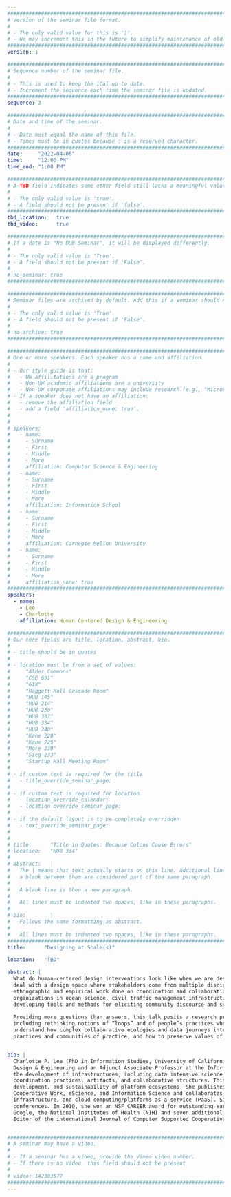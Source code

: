 ```yaml
---
################################################################################
# Version of the seminar file format.
#
# - The only valid value for this is '1'.
# - We may increment this in the future to simplify maintenance of old seminars.
################################################################################
version: 1

################################################################################
# Sequence number of the seminar file.
#
# - This is used to keep the iCal up to date.
# - Increment the sequence each time the seminar file is updated.
################################################################################
sequence: 3

################################################################################
# Date and time of the seminar.
#
# - Date must equal the name of this file.
# - Times must be in quotes because : is a reserved character.
################################################################################
date:     "2022-04-06"
time:     "12:00 PM"
time_end: "1:00 PM"

################################################################################
# A TBD field indicates some other field still lacks a meaningful value.
#
# - The only valid value is 'true'.
# - A field should not be present if 'false'.
################################################################################
tbd_location:   true
tbd_video:      true

################################################################################
# If a date is "No DUB Seminar", it will be displayed differently.
#
# - The only valid value is 'True'.
# - A field should not be present if 'False'.
#
# no_seminar: true
################################################################################

################################################################################
# Seminar files are archived by default. Add this if a seminar should not be.
#
# - The only valid value is 'True'.
# - A field should not be present if 'False'.
#
# no_archive: true
################################################################################

################################################################################
# One or more speakers. Each speaker has a name and affiliation.
#
# - Our style guide is that:
#   - UW affilitations are a program
#   - Non-UW academic affiliations are a university
#   - Non-UW corporate affiliations may include research (e.g., "Microsoft Research")
# - If a speaker does not have an affiliation:
#   - remove the affiliation field
#   - add a field 'affiliation_none: true'.
#
#
# speakers:
#   - name: 
#     - Surname
#     - First
#     - Middle
#     - More
#     affiliation: Computer Science & Engineering 
#   - name: 
#     - Surname
#     - First
#     - Middle
#     - More
#     affiliation: Information School 
#   - name: 
#     - Surname
#     - First
#     - Middle
#     - More
#     affiliation: Carnegie Mellon University 
#   - name:
#     - Surname
#     - First
#     - Middle
#     - More
#     affiliation_none: true
################################################################################
speakers:
  - name: 
    - Lee
    - Charlotte
    affiliation: Human Centered Design & Engineering 

################################################################################
# Our core fields are title, location, abstract, bio.
#
# - title should be in quotes
#
# - location must be from a set of values:
#     "Alder Commons"
#     "CSE 691"
#     "GIX"
#     "Haggett Hall Cascade Room"
#     "HUB 145"
#     "HUB 214"
#     "HUB 250"
#     "HUB 332"
#     "HUB 334"
#     "HUB 340"
#     "Kane 220"
#     "Kane 225"
#     "More 230"
#     "Sieg 233"
#     "StartUp Hall Meeting Room"
#
# - if custom text is required for the title
#   - title_override_seminar_page:
#
# - if custom text is required for location
#   - location_override_calendar:
#   - location_override_seminar_page:
#
# - if the default layout is to be completely overridden
#   - text_override_seminar_page:
#
#
# title:      "Title in Quotes: Because Colons Cause Errors"
# location:   "HUB 334"
#
# abstract:   |
#   The | means that text actually starts on this line. Additional lines without
#   a blank between them are considered part of the same paragraph.
#
#   A blank line is then a new paragraph.
#
#   All lines must be indented two spaces, like in these paragraphs.
#
# bio:        |
#   Follows the same formatting as abstract.
#
#   All lines must be indented two spaces, like in these paragraphs.
################################################################################
title:      "Designing at Scale(s)"

location:   "TBD"

abstract: |
  What do human-centered design interventions look like when we are designing systems that are supposed to serve people for a decade or more? How do we
  deal with a design space where stakeholders come from multiple disciplines, and multiple organizations? This talk will briefly discuss previous
  ethnographic and empirical work done on coordination and collaboration before touching on more recent work exploring human-centered design for complex
  organizations in ocean science, civil traffic management infrastructure, and national educational policy. Early work will be presented towards       
  developing tools and methods for eliciting community discourse and sensemaking about complex organizing and information pathways.
 
  Providing more questions than answers, this talk posits a research program for Designing at Scales. Ramifications of this research are wide ranging,  
  including rethinking notions of “loops” and of people’s practices when it comes to AI/ML notions of “human-in-the loop”, augmenting our ability to 
  understand how complex collaborative ecologies and data journeys interact and change over time. We ask how we can promote the co-creation of knowledge 
  practices and communities of practice, and how to preserve values of agency and mutual aid as systems "scale up".


bio: |
  Charlotte P. Lee (PhD in Information Studies, University of California, Los Angeles) is an Associate Professor in the Department of Human Centered 
  Design & Engineering and an Adjunct Associate Professor at the Information School of the University of Washington. Dr. Lee researches collaboration in 
  the development of infrastructures, including data intensive science. Her work focuses on empirically describing and theorizing information and 
  coordination practices, artifacts, and collaborative structures. This work is in service of more humane, equitable, and empirically informed design, 
  development, and sustainability of platform ecosystems. She publishes in the fields of Human-Computer Interaction (HCI), Computer Supported 
  Cooperative Work, eScience, and Information Science and collaborates with experts in Ocean Science, Cosmology/Astronomy/Physics, civic transportation 
  infrastructure, and cloud computing/platforms as a service (PaaS). Six of her papers have been nominated for a Best Paper Award at ACM and IEEE 
  conferences. In 2010, she won an NSF CAREER award for outstanding early career teacher-scholars. She has been the recipient of awards from Nokia, 
  Google, the National Institutes of Health (NIH) and seven additional awards from the National Science Foundation (NSF). Dr. Lee is also an Associate 
  Editor of the international Journal of Computer Supported Cooperative Work.


################################################################################
# A seminar may have a video.
#
# - If a seminar has a video, provide the Vimeo video number.
# - If there is no video, this field should not be present
#
# video: 142303577
################################################################################
---
```

